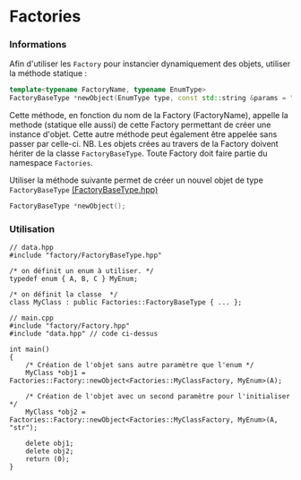 Factories
========

### Informations

Afin d'utiliser les `Factory` pour instancier dynamiquement des objets, utiliser la méthode statique :
```c++
template<typename FactoryName, typename EnumType>
FactoryBaseType	*newObject(EnumType type, const std::string &params = "");
```

Cette méthode, en fonction du nom de la Factory (FactoryName), appelle la methode (statique elle aussi) de cette Factory permettant de créer une instance d'objet. Cette autre méthode peut également être appelée sans passer par celle-ci.
NB. Les objets crées au travers de la Factory doivent hériter de la classe `FactoryBaseType`. Toute Factory doit faire partie du namespace `Factories`.

Utiliser la méthode suivante permet de créer un nouvel objet de type `FactoryBaseType` [(FactoryBaseType.hpp)](./FactoryBaseType.hpp)
```c++
FactoryBaseType	*newObject();
```

### Utilisation

```{c++, count_lines}
// data.hpp
#include "factory/FactoryBaseType.hpp"

/* on définit un enum à utiliser. */
typedef enum { A, B, C } MyEnum;

/* on définit la classe  */
class MyClass : public Factories::FactoryBaseType { ... };
```

```{c++, count_lines}
// main.cpp
#include "factory/Factory.hpp"
#include "data.hpp" // code ci-dessus

int main()
{
	/* Création de l'objet sans autre paramètre que l'enum */
	MyClass *obj1 = Factories::Factory::newObject<Factories::MyClassFactory, MyEnum>(A);

	/* Création de l'objet avec un second paramètre pour l'initialiser */
	MyClass *obj2 = Factories::Factory::newObject<Factories::MyClassFactory, MyEnum>(A, "str");

	delete obj1;
	delete obj2;
	return (0);
}
```
